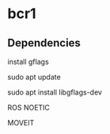 # bcr1

## Dependencies
install gflags

sudo apt update

sudo apt install libgflags-dev

ROS NOETIC

MOVEIT
